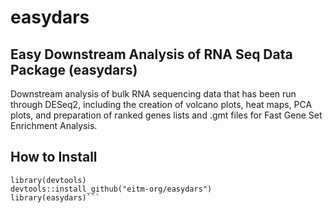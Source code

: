 # easydars
## Easy Downstream Analysis of RNA Seq Data Package (easydars) 
Downstream analysis of bulk RNA sequencing data that has been run through DESeq2, including the creation of volcano plots, heat maps, PCA plots, and preparation of ranked genes lists and .gmt files for Fast Gene Set Enrichment Analysis.

## How to Install
```install.packages("devtools")
library(devtools)
devtools::install_github("eitm-org/easydars")
library(easydars)```

